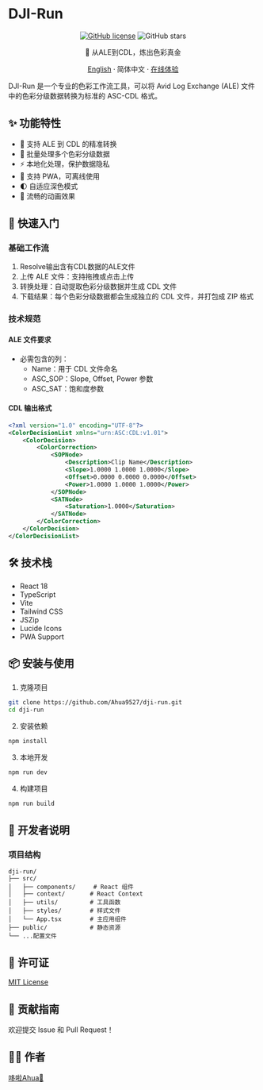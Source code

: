 # DJI-Run

<div align="center">

[![GitHub license](https://img.shields.io/github/license/Ahua9527/dji-run)](https://github.com/Ahua9527/dji-run/blob/main/LICENSE)
![GitHub stars](https://img.shields.io/github/stars/Ahua9527/dji-run)

🎨 从ALE到CDL，炼出色彩真金

[English](./README.en.md) · 简体中文 · [在线体验](https://cdl-alchemist.ahua.space)

</div>

DJI-Run 是一个专业的色彩工作流工具，可以将 Avid Log Exchange (ALE) 文件中的色彩分级数据转换为标准的 ASC-CDL 格式。

## ✨ 功能特性

- 🎯 支持 ALE 到 CDL 的精准转换
- 🔄 批量处理多个色彩分级数据
- ⚡ 本地化处理，保护数据隐私
- 📱 支持 PWA，可离线使用
- 🌓 自适应深色模式
- 💫 流畅的动画效果

## 🚀 快速入门

### 基础工作流

1. Resolve输出含有CDL数据的ALE文件
2. 上传 ALE 文件：支持拖拽或点击上传
3. 转换处理：自动提取色彩分级数据并生成 CDL 文件
4. 下载结果：每个色彩分级数据都会生成独立的 CDL 文件，并打包成 ZIP 格式

### 技术规范

#### ALE 文件要求
- 必需包含的列：
  - Name：用于 CDL 文件命名
  - ASC_SOP：Slope, Offset, Power 参数
  - ASC_SAT：饱和度参数

#### CDL 输出格式
```xml
<?xml version="1.0" encoding="UTF-8"?>
<ColorDecisionList xmlns="urn:ASC:CDL:v1.01">
    <ColorDecision>
        <ColorCorrection>
            <SOPNode>
                <Description>Clip Name</Description>
                <Slope>1.0000 1.0000 1.0000</Slope>
                <Offset>0.0000 0.0000 0.0000</Offset>
                <Power>1.0000 1.0000 1.0000</Power>
            </SOPNode>
            <SATNode>
                <Saturation>1.0000</Saturation>
            </SATNode>
        </ColorCorrection>
    </ColorDecision>
</ColorDecisionList>
```

## 🛠️ 技术栈

- React 18
- TypeScript
- Vite
- Tailwind CSS
- JSZip
- Lucide Icons
- PWA Support

## 📦 安装与使用

1. 克隆项目

```bash
git clone https://github.com/Ahua9527/dji-run.git
cd dji-run
```

2. 安装依赖

```bash
npm install
```

3. 本地开发

```bash
npm run dev
```

4. 构建项目

```bash
npm run build
```


## 🌈 开发者说明

### 项目结构

```
dji-run/
├── src/
│   ├── components/     # React 组件
│   ├── context/       # React Context
│   ├── utils/         # 工具函数
│   ├── styles/        # 样式文件
│   └── App.tsx        # 主应用组件
├── public/            # 静态资源
└── ...配置文件
```

## 📃 许可证

[MIT License](LICENSE)

## 🤝 贡献指南

欢迎提交 Issue 和 Pull Request！

## 👨‍💻 作者

[哆啦Ahua🌱 ](https://github.com/Ahua9527)